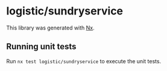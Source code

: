 # logistic/sundryservice

This library was generated with [Nx](https://nx.dev).

## Running unit tests

Run `nx test logistic/sundryservice` to execute the unit tests.

